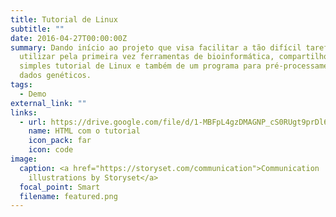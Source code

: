 ```yaml
---
title: Tutorial de Linux
subtitle: ""
date: 2016-04-27T00:00:00Z
summary: Dando início ao projeto que visa facilitar a tão difícil tarefa de
  utilizar pela primeira vez ferramentas de bioinformática, compartilho um
  simples tutorial de Linux e também de um programa para pré-processamento de
  dados genéticos.
tags:
  - Demo
external_link: ""
links:
  - url: https://drive.google.com/file/d/1-MBFpL4gzDMAGNP_cS0RUgt9prDl6qWs/view?usp=drive_link
    name: HTML com o tutorial
    icon_pack: far
    icon: code
image:
  caption: <a href="https://storyset.com/communication">Communication
    illustrations by Storyset</a>
  focal_point: Smart
  filename: featured.png
---
```

